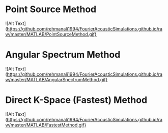 # Point Source Method
![Alt Text](https://github.com/rehmanali1994/FourierAcousticSimulations.github.io/raw/master/MATLAB/PointSourceMethod.gif}
# Angular Spectrum Method
![Alt Text](https://github.com/rehmanali1994/FourierAcousticSimulations.github.io/raw/master/MATLAB/AngularSpectrumMethod.gif}
# Direct K-Space (Fastest) Method
![Alt Text](https://github.com/rehmanali1994/FourierAcousticSimulations.github.io/raw/master/MATLAB/FastestMethod.gif}
